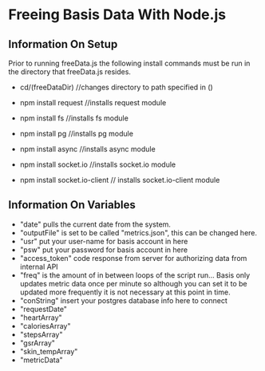 # Freeing Basis Data With Node.js

## Information On Setup
Prior to running freeData.js the following install commands must be run in the directory that freeData.js resides.

* cd/(freeDataDir) //changes directory to path specified in ()

* npm install request //installs request module
* npm install fs //installs fs module
* npm install pg //installs pg module
* npm install async //installs async module
* npm install socket.io //installs socket.io module
* npm install socket.io-client // installs socket.io-client module


## Information On Variables

* "date" pulls the current date from the system.
* "outputFile" is set to be called "metrics.json", this can be changed here.
* "usr" put your user-name for basis account in here
* "psw" put your password for basis account in here
* "access_token" code response from server for authorizing data from internal API
* "freq" is the amount of in between loops of the script run... Basis only updates metric data once per minute so although you can set it to be updated more frequently it is not necessary at this point in time.
* "conString" insert your postgres database info here to connect
* "requestDate"
* "heartArray"
* "caloriesArray"
* "stepsArray"
* "gsrArray"
* "skin_tempArray"
* "metricData"
